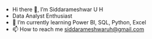 - Hi there 👋, I’m Siddarameshwar U H 
- Data Analyst Enthusiast
- 🌱 I’m currently learning Power BI, SQL, Python, Excel
- 📫 How to reach me siddarameshwaruh@gmail.com

<!---
Siddarameshwaruh/Siddarameshwaruh is a ✨ special ✨ repository because its `README.md` (this file) appears on your GitHub profile.
You can click the Preview link to take a look at your changes.
--->
